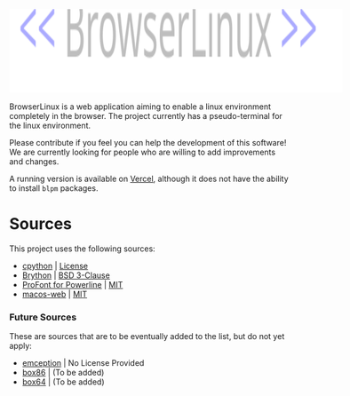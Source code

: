 <img src="https://raw.githubusercontent.com/Froggo8311/BrowserLinux/main/docs/logo.svg" style="max-height: 150px; min-height: 150px; max-width: 100%; min-width: 600px;"/>

BrowserLinux is a web application aiming to enable a linux environment completely in the browser. The project currently has a pseudo-terminal for the linux environment.

Please contribute if you feel you can help the development of this software! We are currently looking for people who are willing to add improvements and changes.

  A running version is available on [Vercel](https://browser-linux.vercel.app), although it does not have the ability to install `blpm` packages.
# Sources
This project uses the following sources:
* [cpython](https://github.com/Froggo8311/cpython) | [License](https://github.com/Froggo8311/cpython/blob/3.10/LICENSE)
* [Brython](https://github.com/brython-dev/brython) | [BSD 3-Clause](https://github.com/brython-dev/brython/blob/master/LICENCE.txt)
* [ProFont for Powerline](https://github.com/powerline/fonts) | [MIT](https://github.com/powerline/fonts/blob/master/ProFont/LICENSE)
* [macos-web](https://github.com/PuruVJ/macos-web) | [MIT](https://github.com/Froggo8311/BrowserLinux/blob/main/docs/LICENSE-MIT.md)

### Future Sources
These are sources that are to be eventually added to the list, but do not yet apply:
* [emception](https://github.com/Froggo8311/browserlinux-emception) | No License Provided
* [box86](https://github.com/ptitSeb/box86) | (To be added)
* [box64](https://github.com/ptitSeb/box64) | (To be added)